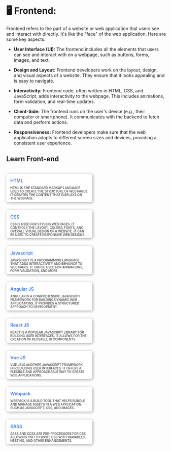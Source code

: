 <style>
    .card {
        width: 260px;
        background: white; 
        padding: .4em;
        border-radius: 6px;
        box-shadow: 2px 2px 10px rgba(0, 0, 0, 0.356);
        cursor: pointer;
        transition: .3s;
    }
 
    .card:hover {
        transform: translateY(-10px);
        box-shadow: 2px 12px 20px rgba(0, 0, 0, 0.226);

    }

    img {
        border-radius: 6px;
    }

    .card-image {
        overflow: hidden;
        width: 100%;
        height: 100%;
        border-radius: 6px 6px 0 0;
    }

    .description {
        text-transform: uppercase;
        font-size: 0.7em;
        font-weight: 600;
        padding: 2px 7px 0;
        color: rgb(88, 87, 87);
    }

    .heading {
        font-weight: 600;
        color: rgb(63, 121, 230);
        padding: 7px;
    }

    .heading:hover {
        cursor: pointer;
    }
    .text-description{
        width: 500px;
        font-size: 5px;
    }
    .course-container {
        position:relative;
        max-width:900px;
        display: flex;
        flex-wrap: wrap;
        justify-content: left;
        align-items: center;
        gap: 25px;
    }
    .course-container .course {
        max-width: 100%;
        height: auto;
        align-self: flex-start; 
    }

</style>
# 🖥️ Frontend:

Frontend refers to the part of a website or web application that users see and interact with directly. It's like the "face" of the web application. Here are some key aspects:

- **User Interface (UI):** The frontend includes all the elements that users can see and interact with on a webpage, such as buttons, forms, images, and text. 

- **Design and Layout:** Frontend developers work on the layout, design, and visual aspects of a website. They ensure that it looks appealing and is easy to navigate.

- **Interactivity:** Frontend code, often written in HTML, CSS, and JavaScript, adds interactivity to the webpage. This includes animations, form validation, and real-time updates.

- **Client-Side:** The frontend runs on the user's device (e.g., their computer or smartphone). It communicates with the backend to fetch data and perform actions.

- **Responsiveness:** Frontend developers make sure that the web application adapts to different screen sizes and devices, providing a consistent user experience.

## Learn Front-end
<br>
<div class="course-container">
<div class="course">
    <div class="card">
        <div class="card-image">
                <a target="_blank" href="https://www.youtube.com/watch?v=UB1O30fR-EE">
                <img src="https://i.ytimg.com/vi/UB1O30fR-EE/maxresdefault.jpg"
                    alt="">
                </a>
            </div>
            <div class="heading"> HTML </div>
            <div class="description"> HTML is the standard markup language used to create the structure of web pages. It creates the content that displays on the webpage.</div>
        </div>
</div> 

<div class="course">
    <div class="card">
        <div class="card-image">
                <a target="_blank" href="https://www.youtube.com/watch?v=yfoY53QXEnI">
                <img src="https://i.ytimg.com/vi/yfoY53QXEnI/maxresdefault.jpg" alt="">
                </a>
            </div>
            <div class="heading">CSS</div>
            <div class="description">CSS is used for styling web pages. It controls the layout, colors, fonts, and overall visual design of a website. It can be used to create responsive web designs.</div>
        </div>
</div>


<div class="course">
    <div class="card">
        <div class="card-image">
                <a target="_blank" href="https://www.youtube.com/watch?v=hdI2bqOjy3c">
                <img src="https://i.ytimg.com/vi/hdI2bqOjy3c/maxresdefault.jpg" alt="">
                </a>
            </div>
            <div class="heading">Javascript</div>
            <div class="description">JavaScript is a programming language that adds interactivity and behavior to web pages. It can be used for animations, form validation, and more.</div>
        </div>
</div>


<div class="course">
    <div class="card">
        <div class="card-image">
                <a target="_blank" href="https://www.youtube.com/watch?v=_TLhUCjY9iA">
                <img src="https://i.ytimg.com/vi/_TLhUCjY9iA/maxresdefault.jpg" alt="">
                </a>
            </div>
            <div class="heading">Angular JS</div>
            <div class="description">Angular is a comprehensive JavaScript framework for building dynamic web applications. It provides a structured approach to development.</div>
        </div>
</div>


<div class="course">
    <div class="card">
        <div class="card-image">
                <a target="_blank" href="https://www.youtube.com/watch?v=sBws8MSXN7A">
                <img src="https://i.ytimg.com/vi/sBws8MSXN7A/maxresdefault.jpg" alt="">
                </a>
            </div>
            <div class="heading">React JS</div>
            <div class="description">React is a popular JavaScript library for building user interfaces. It allows for the creation of reusable UI components.</div>
        </div>
</div>


<div class="course">
    <div class="card">
        <div class="card-image">
                <a target="_blank" href="https://www.youtube.com/watch?v=4deVCNJq3qc">
                <img src="https://i.ytimg.com/vi/4deVCNJq3qc/maxresdefault.jpg" alt="">
                </a>
            </div>
            <div class="heading">Vue JS</div>
            <div class="description">Vue.js is another JavaScript framework for building user interfaces. It offers a flexible and approachable way to create web applications.</div>
        </div>
</div>

<div class="course">
    <div class="card">
        <div class="card-image">
                <a target="_blank" href="https://www.youtube.com/watch?v=MpGLUVbqoYQ">
                <img src="https://i.ytimg.com/vi/MpGLUVbqoYQ/maxresdefault.jpg" alt="">
                </a>
            </div>
            <div class="heading">Webpack</div>
            <div class="description">Webpack is a build tool that helps bundle and manage assets in a web application, such as JavaScript, CSS, and images.</div>
        </div>
</div>

<div class="course">
    <div class="card">
        <div class="card-image">
                <a target="_blank" href="https://www.youtube.com/watch?v=roywYSEPSvc">
                <img src="https://i.ytimg.com/vi/roywYSEPSvc/maxresdefault.jpg" alt="">
                </a>
            </div>
            <div class="heading">SASS</div>
            <div class="description">Sass and SCSS are pre-processors for CSS, allowing you to write CSS with variables, nesting, and other enhancements.</div>
        </div>
</div>
<!-- 
<div class="course">
    <div class="card">
        <div class="card-image">
                <a target="_blank" href="">
                <img src="" alt="">
                </a>
            </div>
            <div class="heading"></div>
            <div class="description"></div>
        </div>
</div> -->

</div>